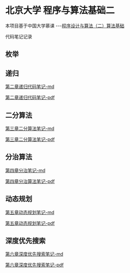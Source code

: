 #	北京大学 程序与算法基础二 

本项目基于中国大学慕课 ---[程序设计与算法（二）算法基础](https://www.icourse163.org/course/PKU-1001894005)

代码笔记记录

## 枚举

## 递归

[第二章递归代码笔记-md](https://github.com/sspkuxuan/algorithm_study/blob/master/note/digui.md)

[第二章递归代码笔记-pdf](https://github.com/sspkuxuan/algorithm_study/blob/master/note/digui.pdf)

## 二分算法

[第三章二分算法笔记-md](https://github.com/sspkuxuan/algorithm_study/blob/master/note/erfen.md)

[第三章二分算法笔记-pdf](https://github.com/sspkuxuan/algorithm_study/blob/master/note/erfen.pdf)

## 分治算法

[第四章分治笔记-md](https://github.com/sspkuxuan/algorithm_study/blob/master/note/fenzhi.md)

[第四章分治算法笔记-pdf](https://github.com/sspkuxuan/algorithm_study/blob/master/note/fenzhi.pdf)

## 动态规划

[第五章动态规划笔记-md](https://github.com/sspkuxuan/algorithm_study/blob/master/note/dongtaiguihua.md)

[第五章动态规划笔记-pdf](https://github.com/sspkuxuan/algorithm_study/blob/master/note/dongtaiguihua.pdf)

## 深度优先搜索

[第六章深度优先搜索笔记-md](https://github.com/sspkuxuan/algorithm_study/blob/master/note/dfs.md)

[第六章深度优先搜索笔记-pdf](https://github.com/sspkuxuan/algorithm_study/blob/master/note/dfs.pdf)
